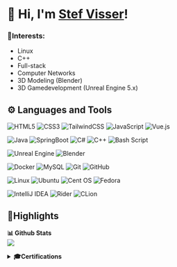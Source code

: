 # 👋 Hi, I'm <a href="https://github.com/Zhalmor">Stef Visser</a>!

### 🧠Interests:
<ul>
  <li>Linux </li>
  <li>C++</li>
  <li>Full-stack</li>
  <li>Computer Networks </li>
  <li>3D Modeling (Blender)</li>
  <li>3D Gamedevelopment (Unreal Engine 5.x) </li>
</ul>

## ⚙️ Languages and Tools

![HTML5](https://img.shields.io/badge/html5-%23E34F26.svg?style=for-the-badge&logo=html5&logoColor=white)
![CSS3](https://img.shields.io/badge/css3-1572B6.svg?style=for-the-badge&logo=css&logoColor=white)
![TailwindCSS](https://img.shields.io/badge/tailwindcss-38B2AC.svg?style=for-the-badge&logo=tailwind-css&logoColor=white)
![JavaScript](https://img.shields.io/badge/javascript-323330.svg?style=for-the-badge&logo=javascript&logoColor=%23F7DF1E)
![Vue.js](https://img.shields.io/badge/vuejs-35495e.svg?style=for-the-badge&logo=vuedotjs&logoColor=%234FC08D)

![Java](https://img.shields.io/badge/java-ED8B00?style=for-the-badge&logo=openjdk&logoColor=white)
![SpringBoot](https://img.shields.io/badge/springboot-72b545?style=for-the-badge&logo=springboot&logoColor=white)
![C#](https://img.shields.io/badge/c%23-512bd4.svg?style=for-the-badge&logo=csharp&logoColor=white)
![C++](https://img.shields.io/badge/c++-084a86.svg?style=for-the-badge&logo=c%2B%2B&logoColor=white)
![Bash Script](https://img.shields.io/badge/bash-121011.svg?style=for-the-badge&logo=gnu-bash&logoColor=white)

![Unreal Engine](https://img.shields.io/badge/unreal%A0engine-000000.svg?style=for-the-badge&logo=unrealengine&logoColor=white)
![Blender](https://img.shields.io/badge/blender-eb7a08.svg?style=for-the-badge&logo=blender&logoColor=white)

![Docker](https://img.shields.io/badge/docker-0db7ed.svg?style=for-the-badge&logo=docker&logoColor=white)
![MySQL](https://img.shields.io/badge/mysql-4479A1.svg?style=for-the-badge&logo=mysql&logoColor=white)
![Git](https://img.shields.io/badge/git-F05033.svg?style=for-the-badge&logo=git&logoColor=white)
![GitHub](https://img.shields.io/badge/github-121011.svg?style=for-the-badge&logo=github&logoColor=white)

![Linux](https://img.shields.io/badge/Linux-FCC624?style=for-the-badge&logo=linux&logoColor=black)
![Ubuntu](https://img.shields.io/badge/Ubuntu-E95420?style=for-the-badge&logo=ubuntu&logoColor=white)
![Cent OS](https://img.shields.io/badge/cent%20os-002260?style=for-the-badge&logo=centos&logoColor=F0F0F0)
![Fedora](https://img.shields.io/badge/Fedora-294172?style=for-the-badge&logo=fedora&logoColor=white)

![IntelliJ IDEA](https://img.shields.io/badge/IntelliJ-087cfa.svg?style=for-the-badge&logo=intellij-idea&logoColor=white)
![Rider](https://img.shields.io/badge/Rider-dd1265.svg?style=for-the-badge&logo=Rider&logoColor=white)
![CLion](https://img.shields.io/badge/CLion-21d789?style=for-the-badge&logo=clion&logoColor=white)

## 📁Highlights
  <b>📊 Github Stats</b><br>
<a href="https://github.com/ZalmoraDev/ZalmoraDev">
  <img src="https://github-readme-stats.vercel.app/api/top-langs/?username=ZalmoraDev&theme=dark" />
</a>

<details>
  <summary><b>🎓Certifications</b></summary>
    <img align="left" alt="Logo of Docker, Inc." width="48px" style="padding-right:5px;" src="https://media.licdn.com/dms/image/v2/D4E0BAQFWt4Tl53wjZQ/company-logo_200_200/company-logo_200_200/0/1705960989383/docker_logo?e=1756339200&v=beta&t=5JA0LsfM_o8841UawOCHsHHvyNEMmMkb-B09-VmDKtE"/>
    <a href="https://www.linkedin.com/learning/certificates/3ca0b522be99daa8a66d554eb1003eb8a68430cc2ca2610485b851cad44487cb?lipi=urn%3Ali%3Apage%3Ad_flagship3_profile_view_base%3B402G6b6NSk2tSew7quV3hA%3D%3D">Docker Certificate of Completion</a> @ Docker, Inc (LinkedIn)<br>
    Feb 2025
    <br><br>
    <img align="left" alt="Logo of Inholland" width="48px" style="padding-right:5px;" src="https://media.licdn.com/dms/image/v2/D4E0BAQGdC4oTqG8-7w/company-logo_200_200/company-logo_200_200/0/1704010769138/hogeschool_inholland_logo?e=1756339200&v=beta&t=2KiJ9-xqHTEBMWehRTEROLUKuUispQ8TqSGAsZyPm60"/>
    <a href="https://www.inholland.nl/opleidingen/informatica-voltijd/">Informatics</a> @ Inholland Haarlem (Dutch)<br>
    Sep 2024 | Propaedeutic Diploma (First year completion)
    <br><br>
    <img align="left" alt="Logo of Nova College" width="48px" style="padding-right:10px;" src="https://media.licdn.com/dms/image/v2/D4E0BAQFFY-7lqXY-8Q/company-logo_200_200/company-logo_200_200/0/1730991890018/nova_college_logo?e=1756339200&v=beta&t=ynU8PqOOZRABUoaeSYbGyAIrxvZfdgjNLzZH8_QvK5o"/>
    <a href="https://www.novacollege.nl/opleidingen/alle-opleidingen/software-developer/">Application- and mediadeveloper</a> @ Nova College Beverwijk (Dutch)<br>
    Jun 2022 | Secondary vocational education (MBO)
</details>

<!--
<details>
  <summary><b>💿Used hard- & software</b></summary>
  <ul>
    <li><b>Laptop</b>: Lenovo Legion 5 Pro (RTX 3070)</li>
    <li><b>OS</b>: Windows 11 & Fedora 41 KDE (Dual boot)</li>
  </ul>

  <ul>
    <li><b>Dev Tools</b>:
         <ul>
            <li>Jetbrains Suite (Rider, InteliJ, PhpStorm & CLion)</li>
            <li>VSCode</li>
            <li>CMD & WSL</li>
            <li>Unreal Engine 5.x</li>
            <li>draw.io (UML)</li>
        </ul>
    </li>
    <li><b>Creative work</b>:
         <ul>
            <li>Blender</li>
            <li>FL Studio</li>
            <li>Adobe CC (Ps, Ai & Substance 3D Painter)</li>
        </ul>
    </li>
        <li><b>Other</b>:
         <ul>
            <li>Brave Browser</li>
            <li>Notion (Notes)</li>
            <li>Anki (Flashcards)</li>
            <li>TickTick (To-do App)</li>
        </ul>
    </li>
  </ul>
</details>
-->


<!--
**Zhalmor/Zhalmor** is a ✨ _special_ ✨ repository because its `README.md` (this file) appears on your GitHub profile.

Here are some ideas to get you started:

- 🔭 I’m currently working on ...
- 🌱 I’m currently learning ...
- 👯 I’m looking to collaborate on ...
- 🤔 I’m looking for help with ...
- 💬 Ask me about ...
- 📫 How to reach me: ...
- 😄 Pronouns: ...
- ⚡ Fun fact: ...
-->
